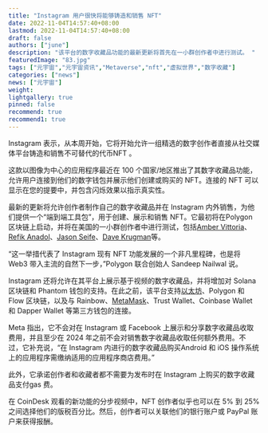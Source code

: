 ```yaml
---
title: "Instagram 用户很快将能够铸造和销售 NFT"
date: 2022-11-04T14:57:40+08:00
lastmod: 2022-11-04T14:57:40+08:00
draft: false
authors: ["june"]
description: "该平台的数字收藏品功能的最新更新将首先在一小群创作者中进行测试。 "
featuredImage: "83.jpg"
tags: ["元宇宙","元宇宙资讯","Metaverse","nft","虚拟世界","数字收藏"]
categories: ["news"]
news: ["元宇宙"]
weight: 
lightgallery: true
pinned: false
recommend: true
recommend1: true
---
```




Instagram 表示，从本周开始，它将开始允许一组精选的数字创作者直接从社交媒体平台铸造和销售不可替代的代币NFT 。

这款以图像为中心的应用程序最近在 100 个国家/地区推出了其数字收藏品功能，允许用户连接到他们的数字钱包并展示他们创建或购买的 NFT。连接的 NFT 可以显示在您的提要中，并包含闪烁效果以指示真实性。

最新的更新将允许创作者制作自己的数字收藏品并在 Instagram 内外销售，为他们提供一个“端到端工具包”，用于创建、展示和销售 NFT。它最初将在Polygon 区块链上启动，并将在美国的一小群创作者中进行测试，包括[Amber Vittoria](https://www.instagram.com/amber_vittoria/)、[Refik Anadol](https://www.instagram.com/refikanadol/)、[Jason Seife](https://www.instagram.com/jasonseife/)、[Dave Krugman](https://www.instagram.com/dave.krugman/)等。

“这一举措代表了 Instagram 现有 NFT 功能发展的一个非凡里程碑，也是将 Web3 带入主流的自然下一步，”Polygon 联合创始人 Sandeep Nailwal 说。

Instagram 还将允许在其平台上展示基于视频的数字收藏品，并将增加对 Solana 区块链和 Phantom 钱包的支持。在此之前，该平台支持[以太坊](https://www.coindesk.com/learn/what-is-ethereum/)、Polygon 和 Flow 区块链，以及与 Rainbow、[MetaMask](https://www.coindesk.com/learn/how-to-set-up-a-metamask-wallet/)、Trust Wallet、Coinbase Wallet 和 Dapper Wallet 等第三方钱包的连接。

Meta 指出，它不会对在 Instagram 或 Facebook 上展示和分享数字收藏品收取费用，并且至少在 2024 年之前不会对销售数字收藏品收取任何额外费用。不过，它补充说，“在 Instagram 内进行的数字收藏品购买Android 和 iOS 操作系统上的应用程序需缴纳适用的应用程序商店费用。”

此外，它承诺创作者和收藏者都不需要为发布时在 Instagram 上购买的数字收藏品支付gas 费。

在 CoinDesk 观看的新功能的分步视频中，NFT 创作者似乎也可以在 5% 到 25% 之间选择他们的版税百分比。然后，创作者可以关联他们的银行账户或 PayPal 账户来获得报酬。